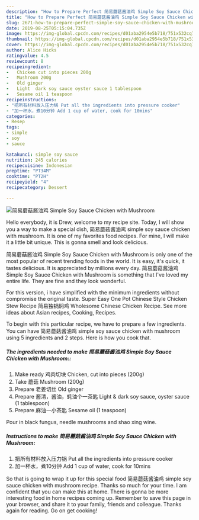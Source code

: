 ```yaml
---
description: "How to Prepare Perfect 简易蘑菇酱油鸡 Simple Soy Sauce Chicken with Mushroom"
title: "How to Prepare Perfect 简易蘑菇酱油鸡 Simple Soy Sauce Chicken with Mushroom"
slug: 2671-how-to-prepare-perfect-simple-soy-sauce-chicken-with-mushroom
date: 2019-08-25T05:15:04.735Z
image: https://img-global.cpcdn.com/recipes/d01aba2954e5b718/751x532cq70/简易蘑菇酱油鸡-simple-soy-sauce-chicken-with-mushroom-recipe-main-photo.jpg
thumbnail: https://img-global.cpcdn.com/recipes/d01aba2954e5b718/751x532cq70/简易蘑菇酱油鸡-simple-soy-sauce-chicken-with-mushroom-recipe-main-photo.jpg
cover: https://img-global.cpcdn.com/recipes/d01aba2954e5b718/751x532cq70/简易蘑菇酱油鸡-simple-soy-sauce-chicken-with-mushroom-recipe-main-photo.jpg
author: Alice Hicks
ratingvalue: 4.5
reviewcount: 8
recipeingredient:
-   Chicken cut into pieces 200g
-   Mushroom 200g
-   Old ginger
-   Light  dark soy sauce oyster sauce 1 tablespoon
-   Sesame oil 1 teaspoon
recipeinstructions:
- "把所有材料放入压力锅 Put all the ingredients into pressure cooker"
- "加一杯水，煮10分钟 Add 1 cup of water, cook for 10mins"
categories:
- Resep
tags:
- simple
- soy
- sauce

katakunci: simple soy sauce
nutrition: 245 calories
recipecuisine: Indonesian
preptime: "PT34M"
cooktime: "PT2H"
recipeyield: "4"
recipecategory: Dessert

---
```



![简易蘑菇酱油鸡 Simple Soy Sauce Chicken with Mushroom](https://img-global.cpcdn.com/recipes/d01aba2954e5b718/751x532cq70/简易蘑菇酱油鸡-simple-soy-sauce-chicken-with-mushroom-recipe-main-photo.jpg)

Hello everybody, it is Drew, welcome to my recipe site. Today, I will show you a way to make a special dish, 简易蘑菇酱油鸡 simple soy sauce chicken with mushroom. It is one of my favorites food recipes. For mine, I will make it a little bit unique. This is gonna smell and look delicious.

简易蘑菇酱油鸡 Simple Soy Sauce Chicken with Mushroom is only one of the most popular of recent trending foods in the world. It is easy, it's quick, it tastes delicious. It is appreciated by millions every day. 简易蘑菇酱油鸡 Simple Soy Sauce Chicken with Mushroom is something that I've loved my entire life. They are fine and they look wonderful.

For this version, i have simplified with the minimum ingredients without compromise the original taste. Super Easy One Pot Chinese Style Chicken Stew Recipe 简易独锅焖鸡 Wholesome Chinese Chicken Recipe. See more ideas about Asian recipes, Cooking, Recipes.


To begin with this particular recipe, we have to prepare a few ingredients. You can have 简易蘑菇酱油鸡 simple soy sauce chicken with mushroom using 5 ingredients and 2 steps. Here is how you cook that.

##### The ingredients needed to make 简易蘑菇酱油鸡 Simple Soy Sauce Chicken with Mushroom::

1. Make ready  鸡肉切块 Chicken, cut into pieces (200g)
1. Take  蘑菇 Mushroom (200g)
1. Prepare  老姜切丝 Old ginger
1. Prepare  酱清，酱油，蚝油个一茶匙 Light &amp; dark soy sauce, oyster sauce (1 tablespoon)
1. Prepare  麻油一小茶匙 Sesame oil (1 teaspoon)


Pour in black fungus, needle mushrooms and shao xing wine. 

##### Instructions to make 简易蘑菇酱油鸡 Simple Soy Sauce Chicken with Mushroom:

1. 把所有材料放入压力锅 Put all the ingredients into pressure cooker
1. 加一杯水，煮10分钟 Add 1 cup of water, cook for 10mins




So that is going to wrap it up for this special food 简易蘑菇酱油鸡 simple soy sauce chicken with mushroom recipe. Thanks so much for your time. I am confident that you can make this at home. There is gonna be more interesting food in home recipes coming up. Remember to save this page in your browser, and share it to your family, friends and colleague. Thanks again for reading. Go on get cooking!

